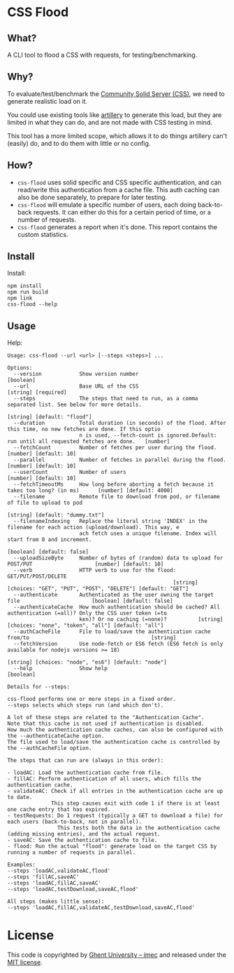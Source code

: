 # CSS Flood

## What?

A CLI tool to flood a CSS with requests, for testing/benchmarking.

## Why?

To evaluate/test/benchmark the [Community Solid Server (CSS)](https://github.com/CommunitySolidServer/CommunitySolidServer), we need to generate realistic load on it.

You could use existing tools like [artillery](https://www.artillery.io/) to generate this load, but they are limited in what they can do, and are not made with CSS testing in mind.

This tool has a more limited scope, which allows it to do things artillery can't (easily) do, and to do them with little or no config.

## How?

- `css-flood` uses solid specific and CSS specific authentication, and can read/write this authentication from a cache file. This auth caching can also be done separately, to prepare for later testing.
- `css-flood` will emulate a specific number of users, each doing back-to-back requests. It can either do this for a certain period of time, or a number of requests.
- `css-flood` generates a report when it's done. This report contains the custom statistics.

## Install

Install:

```
npm install
npm run build
npm link
css-flood --help
```

## Usage

Help:

```
Usage: css-flood --url <url> [--steps <steps>] ...

Options:
  --version            Show version number                                                                     [boolean]
  --url                Base URL of the CSS                                                           [string] [required]
  --steps              The steps that need to run, as a comma separated list. See below for more details.
                                                                                             [string] [default: "flood"]
  --duration           Total duration (in seconds) of the flood. After this time, no new fetches are done. If this optio
                       n is used, --fetch-count is ignored.Default: run until all requested fetches are done.   [number]
  --fetchCount         Number of fetches per user during the flood.                               [number] [default: 10]
  --parallel           Number of fetches in parallel during the flood.                            [number] [default: 10]
  --userCount          Number of users                                                            [number] [default: 10]
  --fetchTimeoutMs     How long before aborting a fetch because it takes too long? (in ms)      [number] [default: 4000]
  --filename           Remote file to download from pod, or filename of file to upload to pod
                                                                                         [string] [default: "dummy.txt"]
  --filenameIndexing   Replace the literal string 'INDEX' in the filename for each action (upload/download). This way, e
                       ach fetch uses a unique filename. Index will start from 0 and increment.
                                                                                              [boolean] [default: false]
  --uploadSizeByte     Number of bytes of (random) data to upload for POST/PUT                    [number] [default: 10]
  --verb               HTTP verb to use for the flood: GET/PUT/POST/DELETE
                                                     [string] [choices: "GET", "PUT", "POST", "DELETE"] [default: "GET"]
  --authenticate       Authenticated as the user owning the target file                       [boolean] [default: false]
  --authenticateCache  How much authentication should be cached? All authentication (=all)? Only the CSS user token (=to
                       ken)? Or no caching (=none)?          [string] [choices: "none", "token", "all"] [default: "all"]
  --authCacheFile      File to load/save the authentication cache from/to                                       [string]
  --fetchVersion       Use node-fetch or ES6 fetch (ES6 fetch is only available for nodejs versions >= 18)
                                                                     [string] [choices: "node", "es6"] [default: "node"]
  --help               Show help                                                                               [boolean]

Details for --steps:

css-flood performs one or more steps in a fixed order.
--steps selects which steps run (and which don't).

A lot of these steps are related to the "Authentication Cache".
Note that this cache is not used if authentication is disabled.
How much the authentication cache caches, can also be configured with the --authenticateCache option.
The file used to load/save the authentication cache is controlled by the --authCacheFile option.

The steps that can run are (always in this order):

- loadAC: Load the authentication cache from file.
- fillAC: Perform authentication of all users, which fills the authentication cache.
- validateAC: Check if all entries in the authentication cache are up to date.
              This step causes exit with code 1 if there is at least one cache entry that has expired.
- testRequests: Do 1 request (typically a GET to download a file) for each users (back-to-back, not in parallel).
                This tests both the data in the authentication cache (adding missing entries), and the actual request.
- saveAC: Save the authentication cache to file.
- flood: Run the actual "flood": generate load on the target CSS by running a number of requests in parallel.

Examples:
--steps 'loadAC,validateAC,flood'
--steps 'fillAC,saveAC'
--steps 'loadAC,fillAC,saveAC'
--steps 'loadAC,testDownload,saveAC,flood'

All steps (makes little sense):
--steps 'loadAC,fillAC,validateAC,testDownload,saveAC,flood'

```

# License

This code is copyrighted by [Ghent University – imec](http://idlab.ugent.be/) and released under the [MIT license](http://opensource.org/licenses/MIT).
